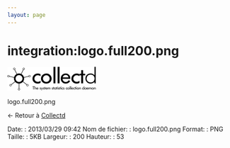 ```yaml
---
layout: page
---
```


integration:logo.full200.png
============================

[![logo.full200.png](../../assets/media/integration/logo.full200.png@cache=&w=200&h=53 "logo.full200.png")](../../assets/media/integration/logo.full200.png@cache= "Afficher le fichier original")

logo.full200.png

← Retour à
[Collectd](../../nagios/integration/collectd.html "nagios:integration:collectd")

Date:
:   2013/03/29 09:42
Nom de fichier:
:   logo.full200.png
Format:
:   PNG
Taille:
:   5KB
Largeur:
:   200
Hauteur:
:   53

